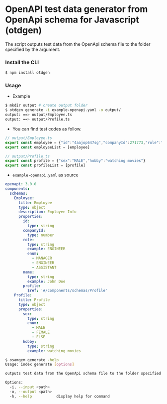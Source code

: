 # OpenAPI test data generator from OpenApi schema for Javascript (otdgen)

The script outputs test data from the OpenApi schema file to the folder specified by the argument.

### Install the CLI

```bash
$ npm install otdgen
```

### Usage

- Example
```bash
$ mkdir output # create output folder
$ otdgen generate -i example-openapi.yaml -o output/
output: ==> output/Employee.ts
output: ==> output/Profile.ts
```

- You can find test codes as follow.
```ts
// output/Employee.ts
export const employee = {"id":"4aajop647sg","companyId":271773,"role":"ENGINEER","name":"John Doe","profile":{"sex":"MALE","hobby":"watching movies"}}
export const employeeList = [employee]

// output/Profile.ts
export const profile = {"sex":"MALE","hobby":"watching movies"}
export const profileList = [profile]

```

- `example-openapi.yaml` as source
```yaml
openapi: 3.0.0
components:
  schemas:
    Employee:
      title: Employee
      type: object
      description: Employee Info
      properties:
        id:
          type: string
        companyId:
          type: number
        role:
          type: string
          example: ENGINEER
          enum:
            - MANAGER
            - ENGINEER
            - ASSISTANT
        name:
          type: string
          example: John Doe
        profile:
          $ref: '#/components/schemas/Profile'
    Profile:
      title: Profile
      type: object
      properties:
        sex:
          type: string
          enum:
            - MALE
            - FEMALE
            - ELSE
        hobby:
          type: string
          example: watching movies
```

```bash
$ osamgem generate -help
Usage: index generate [options]

outputs test data from the OpenApi schema file to the folder specified by the argument.

Options:
  -i, --input <path>
  -o, --output <path>
  -h, --help           display help for command
```
